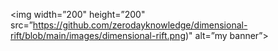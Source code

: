 <p align=”center”>

<img width=”200" height=”200" src=”https://github.com/zerodayknowledge/dimensional-rift/blob/main/images/dimensional-rift.png)" alt=”my banner”>

</p>
